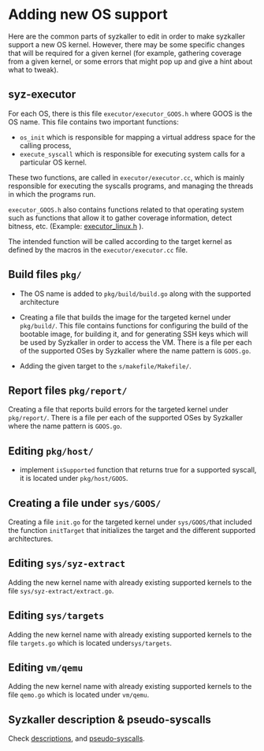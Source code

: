 # Adding new OS support

Here are the common parts of syzkaller to edit in order to make syzkaller support a new OS kernel. However, there may be some specific changes that will be required for a given kernel (for example, gathering coverage from a given kernel, or some errors that might pop up and give a hint about what to tweak).

## syz-executor

For each OS, there is this file `executor/executor_GOOS.h` where GOOS is the OS name. This file contains two important functions:

- `os_init` which is responsible for mapping a virtual address space for the calling process,
- `execute_syscall` which is responsible for executing system calls for a particular OS kernel.

These two functions, are called in `executor/executor.cc`, which is mainly responsible for executing the syscalls programs, and managing the threads in which the programs run.

`executor_GOOS.h` also contains functions related to that operating system such as functions that allow it to gather coverage information, detect bitness, etc. (Example: [executor_linux.h](/executor/executor_linux.h) ).

The intended function will be called according to the target kernel as defined by the macros in the `executor/executor.cc` file.

## Build files `pkg/`

- The OS name is added to `pkg/build/build.go` along with the supported architecture
- Creating a file that builds the image for the targeted kernel under `pkg/build/`. This file contains functions for configuring the build of the bootable image, for building it, and for generating SSH keys which will be used by Syzkaller in order to access the VM. There is a file per each of the supported OSes by Syzkaller where the name pattern is `GOOS.go`.

- Adding the given target to the `s/makefile/Makefile/`.

## Report files `pkg/report/`

Creating a file that reports build errors  for the targeted kernel under `pkg/report/`. There is a file per each of the supported OSes by Syzkaller where the name pattern is `GOOS.go`.

## Editing `pkg/host/`

- implement `isSupported` function that returns true for a supported syscall, it is located under `pkg/host/GOOS`.

## Creating a file under `sys/GOOS/`

Creating a file `init.go` for the targeted kernel under `sys/GOOS/`that included the function `initTarget` that initializes the target and the different supported architectures.

## Editing `sys/syz-extract`

Adding the new kernel name with already existing supported kernels to the file `sys/syz-extract/extract.go`.

## Editing `sys/targets`

Adding the new kernel name with already existing supported kernels to the file `targets.go` which is located under`sys/targets`.

## Editing `vm/qemu`

Adding the new kernel name with already existing supported kernels to the file `qemo.go` which is located under `vm/qemu`.

## Syzkaller description & pseudo-syscalls

Check [descriptions](/docs/syscall_descriptions.md), and [pseudo-syscalls](/docs/pseudo_syscalls.md).
